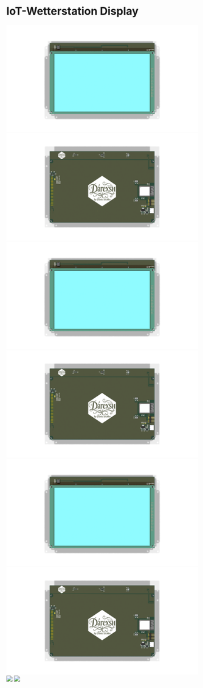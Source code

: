 # IoT-Wetterstation Display
<!-- Keep this line! Rendered picture of PCB is going to be displayed after Production files are pushed to branch! -->
![](./Docs/board_preview_top_2025-09-12_fc06468.png)
![](./Docs/board_preview_bottom_2025-09-12_fc06468.png)
![](./Docs/board_preview_top_2025-09-12_fc06468.png)
![](./Docs/board_preview_bottom_2025-09-12_fc06468.png)
![](./Docs/board_preview_top_2025-09-12_fc06468.png)
![](./Docs/board_preview_bottom_2025-09-12_fc06468.png)
![](./Docs/board_preview_top_2025-09-10_ac499c4.png)
![](./Docs/board_preview_bottom_2025-09-10_ac499c4.png)
